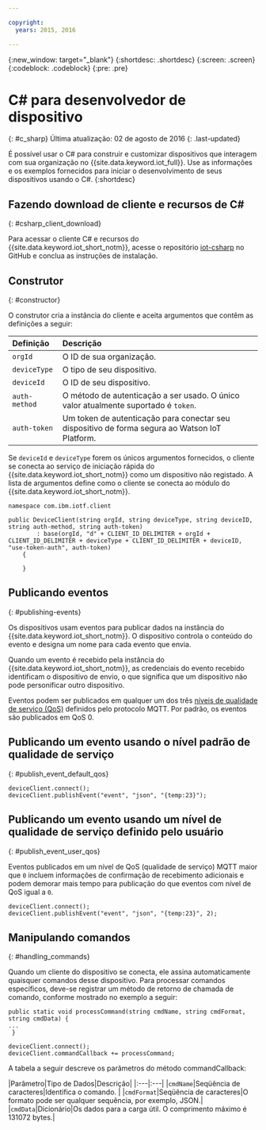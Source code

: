 ```yaml
---

copyright:
  years: 2015, 2016

---
```


{:new_window: target="_blank"}
{:shortdesc: .shortdesc}
{:screen: .screen}
{:codeblock: .codeblock}
{:pre: .pre}


# ﻿C# para desenvolvedor de dispositivo
{: #c_sharp}
Última atualização: 02 de agosto de 2016
{: .last-updated}

É possível usar o C# para construir e customizar dispositivos que interagem com sua organização no {{site.data.keyword.iot_full}}. Use as informações e os exemplos fornecidos para iniciar o desenvolvimento de seus dispositivos usando o C#.
{:shortdesc}

## Fazendo download de cliente e recursos de C#
{: #csharp_client_download}

Para acessar o cliente C# e recursos do {{site.data.keyword.iot_short_notm}}, acesse o repositório [iot-csharp](https://github.com/ibm-watson-iot/iot-csharp) no GitHub e conclua as instruções de instalação.


## Construtor
{: #constructor}

O construtor cria a instância do cliente e aceita argumentos que contêm as definições a seguir:

|Definição |Descrição |
|:---|:---|
|`orgId`|O ID de sua organização.|
|`deviceType`|O tipo de seu dispositivo.|
|`deviceId` |O ID de seu dispositivo.|
|`auth-method`   |O método de autenticação a ser usado. O único valor atualmente suportado é `token`.|
|`auth-token`   |Um token de autenticação para conectar seu dispositivo de forma segura ao Watson IoT Platform.|


Se `deviceId` e `deviceType` forem os únicos argumentos fornecidos, o cliente se conecta ao serviço de iniciação rápida do {{site.data.keyword.iot_short_notm}} como um dispositivo não registado. A lista de argumentos define como o cliente se conecta ao módulo do {{site.data.keyword.iot_short_notm}}.


```
namespace com.ibm.iotf.client

public DeviceClient(string orgId, string deviceType, string deviceID, string auth-method, string auth-token)
        : base(orgId, "d" + CLIENT_ID_DELIMITER + orgId + CLIENT_ID_DELIMITER + deviceType + CLIENT_ID_DELIMITER + deviceID, "use-token-auth", auth-token)
    {

    }
```

## Publicando eventos
{: #publishing-events}

Os dispositivos usam eventos para publicar dados na instância do {{site.data.keyword.iot_short_notm}}. O dispositivo controla o conteúdo do evento e designa um nome para cada evento que envia.

Quando um evento é recebido pela instância do {{site.data.keyword.iot_short_notm}}, as credenciais do evento recebido identificam o dispositivo de envio, o que significa que um dispositivo não pode personificar outro dispositivo.

Eventos podem ser publicados em qualquer um dos três [níveis de qualidade de serviço (QoS)](../mqtt.html#managed-devices) definidos pelo protocolo MQTT. Por padrão, os eventos são publicados em QoS 0.


## Publicando um evento usando o nível padrão de qualidade de serviço
{: #publish_event_default_qos}

```
deviceClient.connect();
deviceClient.publishEvent("event", "json", "{temp:23}");
```


## Publicando um evento usando um nível de qualidade de serviço definido pelo usuário
{: #publish_event_user_qos}

Eventos publicados em um nível de QoS (qualidade de serviço) MQTT maior que `0` incluem informações de confirmação de recebimento adicionais e podem demorar mais tempo para publicação do que eventos com nível de QoS igual a `0`.


```
deviceClient.connect();
deviceClient.publishEvent("event", "json", "{temp:23}", 2);
```

## Manipulando comandos
{: #handling_commands}

Quando um cliente do dispositivo se conecta, ele assina automaticamente quaisquer comandos desse dispositivo. Para processar comandos específicos, deve-se registrar um método de retorno de chamada de comando, conforme mostrado no exemplo a seguir:

```
public static void processCommand(string cmdName, string cmdFormat, string cmdData) {
...
 }
```

```
deviceClient.connect();
deviceClient.commandCallback += processCommand;
```
A tabela a seguir descreve os parâmetros do método commandCallback:

|Parâmetro|Tipo de Dados|Descrição|
|:---|:---|
|`cmdName`|Seqüência de caracteres|Identifica o comando. |
|`cmdFormat`|Seqüência de caracteres|O formato pode ser qualquer sequência, por exemplo, JSON.|
|`cmdData`|Dicionário|Os dados para a carga útil. O comprimento máximo é 131072 bytes.|
